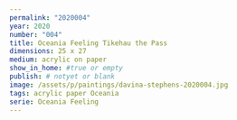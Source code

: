 ```yaml
---
permalink: "2020004"
year: 2020
number: "004"
title: Oceania Feeling Tikehau the Pass
dimensions: 25 x 27
medium: acrylic on paper
show_in_home: #true or empty
publish: # notyet or blank
image: /assets/p/paintings/davina-stephens-2020004.jpg
tags: acrylic paper Oceania
serie: Oceania Feeling
---
```

